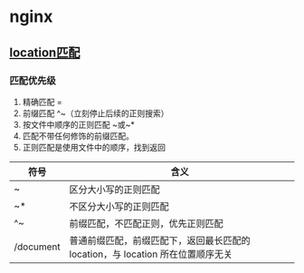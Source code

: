 # nginx
## [location匹配](https://juejin.cn/post/6844903849166110733#heading-2)

### 匹配优先级

1. 精确匹配 =
1. 前缀匹配 ^~（立刻停止后续的正则搜索）
1. 按文件中顺序的正则匹配 ~或~*
1. 匹配不带任何修饰的前缀匹配。
2. 正则匹配是使用文件中的顺序，找到返回

符号 | 含义
---|---
~ | 区分大小写的正则匹配
~* | 不区分大小写的正则匹配
^~| 前缀匹配，不匹配正则，优先正则匹配
 /document | 普通前缀匹配，前缀匹配下，返回最长匹配的 location，与 location 所在位置顺序无关

 
